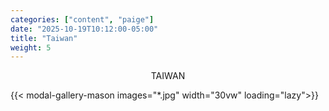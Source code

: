 ```yaml
---
categories: ["content", "paige"]
date: "2025-10-19T10:12:00-05:00"
title: "Taiwan"
weight: 5
---
```


<div style="max-width: 90vw; margin-left: auto; margin-right: auto; text-align: center;">
<p>TAIWAN</p>
</div>

{{< modal-gallery-mason images="*.jpg" width="30vw" loading="lazy">}}